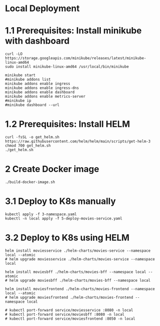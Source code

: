 # Local Deployment

# 1.1 Prerequisites: Install minikube with dashboard
```shell
curl -LO https://storage.googleapis.com/minikube/releases/latest/minikube-linux-amd64
sudo install minikube-linux-amd64 /usr/local/bin/minikube

minikube start
#minikube addons list
minikube addons enable ingress
minikube addons enable ingress-dns
minikube addons enable dashboard
minikube addons enable metrics-server
#minikube ip
#minikube dashboard --url

```
# 1.2 Prerequisites: Install HELM
```shell
curl -fsSL -o get_helm.sh https://raw.githubusercontent.com/helm/helm/main/scripts/get-helm-3
chmod 700 get_helm.sh
./get_helm.sh
```
# 2 Create Docker image
```shell
./build-docker-image.sh
```
# 3.1 Deploy to K8s manually
```shell
kubectl apply -f 3-namespace.yaml
kubectl -n local apply -f 5-deploy-movies-service.yaml
```
# 3.2 Deploy to K8s using HELM
```shell
helm install moviesservice ./helm-charts/movies-service --namespace local --atomic
# helm upgrade moviesservice ./helm-charts/movies-service --namespace local

helm install moviesbff ./helm-charts/movies-bff --namespace local --atomic
# helm upgrade moviesbff ./helm-charts/movies-bff --namespace local

helm install moviesfrontend ./helm-charts/movies-frontend --namespace local --atomic
# helm upgrade moviesfrontend ./helm-charts/movies-frontend --namespace local

# kubectl port-forward service/moviesservice :8080 -n local
# kubectl port-forward service/moviesbff :8080 -n local
# kubectl port-forward service/moviesfrontend :8050 -n local
```